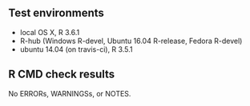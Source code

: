 ## Test environments

* local OS X, R 3.6.1
* R-hub (Windows R-devel, Ubuntu 16.04 R-release, Fedora R-devel)
* ubuntu 14.04 (on travis-ci), R 3.5.1

## R CMD check results

No ERRORs, WARNINGSs, or NOTES.
